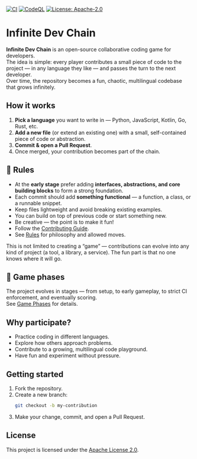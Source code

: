 [![CI](https://github.com/whooru/Infinite-Dev-Chain/actions/workflows/ci.yml/badge.svg)](https://github.com/whooru/Infinite-Dev-Chain/actions/workflows/ci.yml)
[![CodeQL](https://github.com/whooru/Infinite-Dev-Chain/actions/workflows/codeql.yml/badge.svg)](https://github.com/whooru/Infinite-Dev-Chain/actions/workflows/codeql.yml)
[![License: Apache-2.0](https://img.shields.io/badge/license-Apache--2.0-blue.svg)](LICENSE)


# Infinite Dev Chain

**Infinite Dev Chain** is an open-source collaborative coding game for developers.  
The idea is simple: every player contributes a small piece of code to the project — in any language they like — and passes the turn to the next developer.  
Over time, the repository becomes a fun, chaotic, multilingual codebase that grows infinitely.

## How it works
1. **Pick a language** you want to write in — Python, JavaScript, Kotlin, Go, Rust, etc.
2. **Add a new file** (or extend an existing one) with a small, self-contained piece of code or abstraction.
3. **Commit & open a Pull Request**.
4. Once merged, your contribution becomes part of the chain.

## 📜 Rules
- At the **early stage** prefer adding **interfaces, abstractions, and core building blocks** to form a strong foundation.
- Each commit should add **something functional** — a function, a class, or a runnable snippet.
- Keep files lightweight and avoid breaking existing examples.
- You can build on top of previous code or start something new.
- Be creative — the point is to make it fun!
- Follow the [Contributing Guide](CONTRIBUTING.md).
- See [Rules](docs/rules.md) for philosophy and allowed moves.

This is not limited to creating a “game” — contributions can evolve into any kind of project (a tool, a library, a service). The fun part is that no one knows where it will go.

## 🧩 Game phases
The project evolves in stages — from setup, to early gameplay, to strict CI enforcement, and eventually scoring.  
See [Game Phases](docs/game-phases.md) for details.

## Why participate?
- Practice coding in different languages.
- Explore how others approach problems.
- Contribute to a growing, multilingual code playground.
- Have fun and experiment without pressure.

## Getting started
1. Fork the repository.
2. Create a new branch:
   ```bash
   git checkout -b my-contribution
   ```
3. Make your change, commit, and open a Pull Request.

## License
This project is licensed under the [Apache License 2.0](LICENSE).
